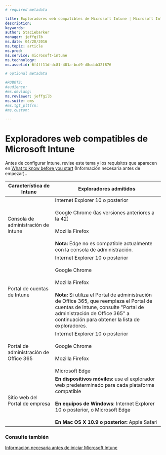 ```yaml
---
# required metadata

title: Exploradores web compatibles de Microsoft Intune | Microsoft Intune
description:
keywords:
author: Staciebarker
manager: jeffgilb
ms.date: 04/28/2016
ms.topic: article
ms.prod:
ms.service: microsoft-intune
ms.technology:
ms.assetid: 6f4ff11d-dc81-481a-bcd9-d8cdab32f876

# optional metadata

#ROBOTS:
#audience:
#ms.devlang:
ms.reviewer: jeffgilb
ms.suite: ems
#ms.tgt_pltfrm:
#ms.custom:

---
```


# Exploradores web compatibles de Microsoft Intune

Antes de configurar Intune, revise este tema y los requisitos que aparecen en [What to know before you start](what-to-know-before-you-start-microsoft-intune.md) (Información necesaria antes de empezar)..

|Característica de Intune |Exploradores admitidos|
|---------|---------|
|Consola de administración de Intune     |  Internet Explorer 10 o posterior<br /><br />Google Chrome (las versiones anteriores a la 42)<br /><br />Mozilla Firefox <br /><br />**Nota:** Edge no es compatible actualmente con la consola de administración.                      
|Portal de cuentas de Intune     | Internet Explorer 10 o posterior<br /><br />Google Chrome <br /><br />Mozilla Firefox<br /><br />**Nota:** Si utiliza el Portal de administración de Office 365, que reemplaza el Portal de cuentas de Intune, consulte "Portal de administración de Office 365" a continuación para obtener la lista de exploradores.    
|Portal de administración de Office 365     |Internet Explorer 10 o posterior<br /><br />Google Chrome<br /><br />Mozilla Firefox <br /><br />Microsoft Edge  |
|Sitio web del Portal de empresa     |**En dispositivos móviles:** use el explorador web predeterminado para cada plataforma compatible   <br /><br />**En equipos de Windows:** Internet Explorer 10 o posterior, o Microsoft Edge<br /><br />**En Mac OS X 10.9 o posterior:** Apple Safari    |


### Consulte también
[Información necesaria antes de iniciar Microsoft Intune](what-to-know-before-you-start-microsoft-intune.md)




<!--HONumber=May16_HO1-->


